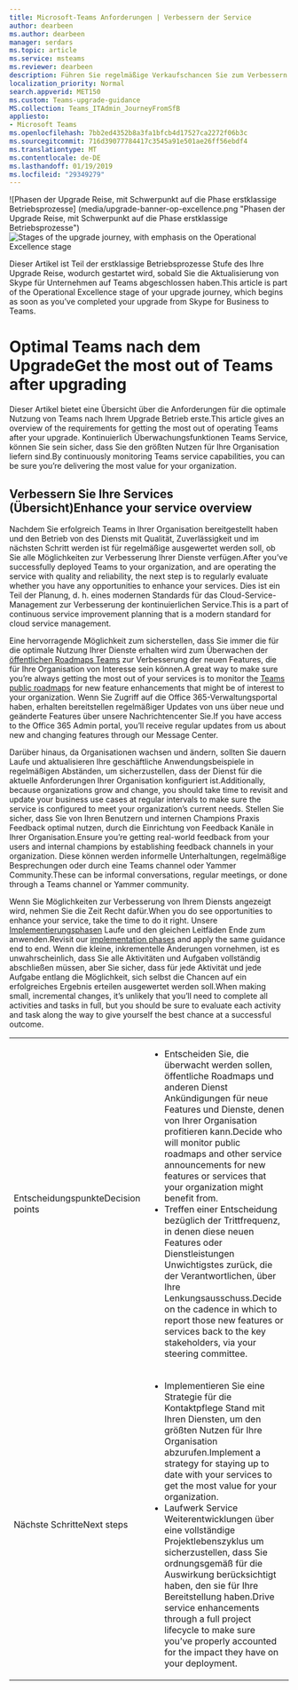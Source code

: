 ```yaml
---
title: Microsoft-Teams Anforderungen | Verbessern der Service
author: dearbeen
ms.author: dearbeen
manager: serdars
ms.topic: article
ms.service: msteams
ms.reviewer: dearbeen
description: Führen Sie regelmäßige Verkaufschancen Sie zum Verbessern des Teams Diensts nach der Aktualisierung, Überwachen der Übersicht über die Teams für interessante Feature verbessert.
localization_priority: Normal
search.appverid: MET150
ms.custom: Teams-upgrade-guidance
MS.collection: Teams_ITAdmin_JourneyFromSfB
appliesto:
- Microsoft Teams
ms.openlocfilehash: 7bb2ed4352b8a3fa1bfcb4d17527ca2272f06b3c
ms.sourcegitcommit: 716d39077784417c3545a91e501ae26ff56ebdf4
ms.translationtype: MT
ms.contentlocale: de-DE
ms.lasthandoff: 01/19/2019
ms.locfileid: "29349279"
---
```

<span data-ttu-id="d2431-103">![Phasen der Upgrade Reise, mit Schwerpunkt auf die Phase erstklassige Betriebsprozesse] (media/upgrade-banner-op-excellence.png "Phasen der Upgrade Reise, mit Schwerpunkt auf die Phase erstklassige Betriebsprozesse")</span><span class="sxs-lookup"><span data-stu-id="d2431-103">![Stages of the upgrade journey, with emphasis on the Operational Excellence stage](media/upgrade-banner-op-excellence.png "Stages of the upgrade journey, with emphasis on the Operational Excellence stage")</span></span>

<span data-ttu-id="d2431-104">Dieser Artikel ist Teil der erstklassige Betriebsprozesse Stufe des Ihre Upgrade Reise, wodurch gestartet wird, sobald Sie die Aktualisierung von Skype für Unternehmen auf Teams abgeschlossen haben.</span><span class="sxs-lookup"><span data-stu-id="d2431-104">This article is part of the Operational Excellence stage of your upgrade journey, which begins as soon as you’ve completed your upgrade from Skype for Business to Teams.</span></span>

# <a name="get-the-most-out-of-teams-after-upgrading"></a><span data-ttu-id="d2431-105">Optimal Teams nach dem Upgrade</span><span class="sxs-lookup"><span data-stu-id="d2431-105">Get the most out of Teams after upgrading</span></span>

<span data-ttu-id="d2431-106">Dieser Artikel bietet eine Übersicht über die Anforderungen für die optimale Nutzung von Teams nach Ihrem Upgrade Betrieb erste.</span><span class="sxs-lookup"><span data-stu-id="d2431-106">This article gives an overview of the requirements for getting the most out of operating Teams after your upgrade.</span></span> <span data-ttu-id="d2431-107">Kontinuierlich Überwachungsfunktionen Teams Service, können Sie sein sicher, dass Sie den größten Nutzen für Ihre Organisation liefern sind.</span><span class="sxs-lookup"><span data-stu-id="d2431-107">By continuously monitoring Teams service capabilities, you can be sure you’re delivering the most value for your organization.</span></span>

## <a name="enhance-your-service-overview"></a><span data-ttu-id="d2431-108">Verbessern Sie Ihre Services (Übersicht)</span><span class="sxs-lookup"><span data-stu-id="d2431-108">Enhance your service overview</span></span>

<span data-ttu-id="d2431-109">Nachdem Sie erfolgreich Teams in Ihrer Organisation bereitgestellt haben und den Betrieb von des Diensts mit Qualität, Zuverlässigkeit und im nächsten Schritt werden ist für regelmäßige ausgewertet werden soll, ob Sie alle Möglichkeiten zur Verbesserung Ihrer Dienste verfügen.</span><span class="sxs-lookup"><span data-stu-id="d2431-109">After you’ve successfully deployed Teams to your organization, and are operating the service with quality and reliability, the next step is to regularly evaluate whether you have any opportunities to enhance your services.</span></span> <span data-ttu-id="d2431-110">Dies ist ein Teil der Planung, d. h. eines modernen Standards für das Cloud-Service-Management zur Verbesserung der kontinuierlichen Service.</span><span class="sxs-lookup"><span data-stu-id="d2431-110">This is a part of continuous service improvement planning that is a modern standard for cloud service management.</span></span>

<span data-ttu-id="d2431-111">Eine hervorragende Möglichkeit zum sicherstellen, dass Sie immer die für die optimale Nutzung Ihrer Dienste erhalten wird zum Überwachen der [öffentlichen Roadmaps Teams](https://products.office.com/business/office-365-roadmap?filters=microsoft%20teams) zur Verbesserung der neuen Features, die für Ihre Organisation von Interesse sein können.</span><span class="sxs-lookup"><span data-stu-id="d2431-111">A great way to make sure you’re always getting the most out of your services is to monitor the [Teams public roadmaps](https://products.office.com/business/office-365-roadmap?filters=microsoft%20teams) for new feature enhancements that might be of interest to your organization.</span></span> <span data-ttu-id="d2431-112">Wenn Sie Zugriff auf die Office 365-Verwaltungsportal haben, erhalten bereitstellen regelmäßiger Updates von uns über neue und geänderte Features über unsere Nachrichtencenter Sie.</span><span class="sxs-lookup"><span data-stu-id="d2431-112">If you have access to the Office 365 Admin portal, you’ll receive regular updates from us about new and changing features through our Message Center.</span></span>

<span data-ttu-id="d2431-113">Darüber hinaus, da Organisationen wachsen und ändern, sollten Sie dauern Laufe und aktualisieren Ihre geschäftliche Anwendungsbeispiele in regelmäßigen Abständen, um sicherzustellen, dass der Dienst für die aktuelle Anforderungen Ihrer Organisation konfiguriert ist.</span><span class="sxs-lookup"><span data-stu-id="d2431-113">Additionally, because organizations grow and change, you should take time to revisit and update your business use cases at regular intervals to make sure the service is configured to meet your organization’s current needs.</span></span> <span data-ttu-id="d2431-114">Stellen Sie sicher, dass Sie von Ihren Benutzern und internen Champions Praxis Feedback optimal nutzen, durch die Einrichtung von Feedback Kanäle in Ihrer Organisation.</span><span class="sxs-lookup"><span data-stu-id="d2431-114">Ensure you’re getting real-world feedback from your users and internal champions by establishing feedback channels in your organization.</span></span> <span data-ttu-id="d2431-115">Diese können werden informelle Unterhaltungen, regelmäßige Besprechungen oder durch eine Teams channel oder Yammer Community.</span><span class="sxs-lookup"><span data-stu-id="d2431-115">These can be informal conversations, regular meetings, or done through a Teams channel or Yammer community.</span></span>

<span data-ttu-id="d2431-116">Wenn Sie Möglichkeiten zur Verbesserung von Ihrem Diensts angezeigt wird, nehmen Sie die Zeit Recht dafür.</span><span class="sxs-lookup"><span data-stu-id="d2431-116">When you do see opportunities to enhance your service, take the time to do it right.</span></span> <span data-ttu-id="d2431-117">Unsere [Implementierungsphasen](quick-start-enable-teams.md) Laufe und den gleichen Leitfäden Ende zum anwenden.</span><span class="sxs-lookup"><span data-stu-id="d2431-117">Revisit our [implementation phases](quick-start-enable-teams.md) and apply the same guidance end to end.</span></span> <span data-ttu-id="d2431-118">Wenn die kleine, inkrementelle Änderungen vornehmen, ist es unwahrscheinlich, dass Sie alle Aktivitäten und Aufgaben vollständig abschließen müssen, aber Sie sicher, dass für jede Aktivität und jede Aufgabe entlang die Möglichkeit, sich selbst die Chancen auf ein erfolgreiches Ergebnis erteilen ausgewertet werden soll.</span><span class="sxs-lookup"><span data-stu-id="d2431-118">When making small, incremental changes, it’s unlikely that you’ll need to complete all activities and tasks in full, but you should be sure to evaluate each activity and task along the way to give yourself the best chance at a successful outcome.</span></span>

<table>
<tr><td><img src="media/audio_conferencing_image7.png" alt=""/> <br/><span data-ttu-id="d2431-119">Entscheidungspunkte</span><span class="sxs-lookup"><span data-stu-id="d2431-119">Decision points</span></span></td><td><ul><li><span data-ttu-id="d2431-120">Entscheiden Sie, die überwacht werden sollen, öffentliche Roadmaps und anderen Dienst Ankündigungen für neue Features und Dienste, denen von Ihrer Organisation profitieren kann.</span><span class="sxs-lookup"><span data-stu-id="d2431-120">Decide who will monitor public roadmaps and other service announcements for new features or services that your organization might benefit from.</span></span></li><li><span data-ttu-id="d2431-121">Treffen einer Entscheidung bezüglich der Trittfrequenz, in denen diese neuen Features oder Dienstleistungen Unwichtigstes zurück, die der Verantwortlichen, über Ihre Lenkungsausschuss.</span><span class="sxs-lookup"><span data-stu-id="d2431-121">Decide on the cadence in which to report those new features or services back to the key stakeholders, via your steering committee.</span></span></li></ul></td></tr>
<tr><td><img src="media/audio_conferencing_image9.png" alt=""/><br/><span data-ttu-id="d2431-122">Nächste Schritte</span><span class="sxs-lookup"><span data-stu-id="d2431-122">Next steps</span></span></td><td><ul><li><span data-ttu-id="d2431-123">Implementieren Sie eine Strategie für die Kontaktpflege Stand mit Ihren Diensten, um den größten Nutzen für Ihre Organisation abzurufen.</span><span class="sxs-lookup"><span data-stu-id="d2431-123">Implement a strategy for staying up to date with your services to get the most value for your organization.</span></span></li><li><span data-ttu-id="d2431-124">Laufwerk Service Weiterentwicklungen über eine vollständige Projektlebenszyklus um sicherzustellen, dass Sie ordnungsgemäß für die Auswirkung berücksichtigt haben, den sie für Ihre Bereitstellung haben.</span><span class="sxs-lookup"><span data-stu-id="d2431-124">Drive service enhancements through a full project lifecycle to make sure you’ve properly accounted for the impact they have on your deployment.</span></span></li></ul></td></tr>
</table>
